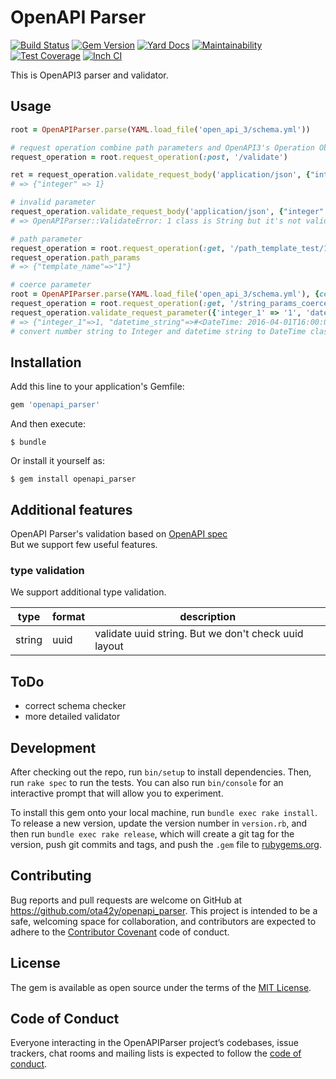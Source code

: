 # OpenAPI Parser
[![Build Status](https://travis-ci.org/ota42y/openapi_parser.svg?branch=master)](https://travis-ci.org/ota42y/openapi_parser)
[![Gem Version](https://badge.fury.io/rb/openapi_parser.svg)](https://badge.fury.io/rb/openapi_parser)
[![Yard Docs](https://img.shields.io/badge/yard-docs-blue.svg)](https://www.rubydoc.info/gems/openapi_parser)
[![Maintainability](https://api.codeclimate.com/v1/badges/62bad4bcb3f691d46487/maintainability)](https://codeclimate.com/github/ota42y/openapi_parser/maintainability)
[![Test Coverage](https://api.codeclimate.com/v1/badges/62bad4bcb3f691d46487/test_coverage)](https://codeclimate.com/github/ota42y/openapi_parser/test_coverage)
[![Inch CI](https://inch-ci.org/github/ota42y/openapi_parser.svg?branch=master)](https://inch-ci.org/github/ota42y/openapi_parser)

This is OpenAPI3 parser and validator. 

## Usage

```ruby
root = OpenAPIParser.parse(YAML.load_file('open_api_3/schema.yml'))

# request operation combine path parameters and OpenAPI3's Operation Object
request_operation = root.request_operation(:post, '/validate')

ret = request_operation.validate_request_body('application/json', {"integer" => 1})
# => {"integer" => 1}

# invalid parameter
request_operation.validate_request_body('application/json', {"integer" => '1'})
# => OpenAPIParser::ValidateError: 1 class is String but it's not valid integer in #/paths/~1validate/post/requestBody/content/application~1json/schema/properties/integer

# path parameter
request_operation = root.request_operation(:get, '/path_template_test/1')
request_operation.path_params
# => {"template_name"=>"1"}

# coerce parameter
root = OpenAPIParser.parse(YAML.load_file('open_api_3/schema.yml'), {coerce_value: true, datetime_coerce_class: DateTime}) 
request_operation = root.request_operation(:get, '/string_params_coercer') 
request_operation.validate_request_parameter({'integer_1' => '1', 'datetime_string' => '2016-04-01T16:00:00+09:00'})
# => {"integer_1"=>1, "datetime_string"=>#<DateTime: 2016-04-01T16:00:00+09:00 ((2457480j,25200s,0n),+32400s,2299161j)>
# convert number string to Integer and datetime string to DateTime class

```

## Installation

Add this line to your application's Gemfile:

```ruby
gem 'openapi_parser'
```

And then execute:

    $ bundle

Or install it yourself as:

    $ gem install openapi_parser

## Additional features
OpenAPI Parser's validation based on [OpenAPI spec](https://github.com/OAI/OpenAPI-Specification)  
But we support few useful features.

### type validation
We support additional type validation.

|type|format|description|
|---|---|---|
|string|uuid|validate uuid string. But we don't check uuid layout|

## ToDo
- correct schema checker
- more detailed validator

## Development

After checking out the repo, run `bin/setup` to install dependencies. Then, run `rake spec` to run the tests. You can also run `bin/console` for an interactive prompt that will allow you to experiment.

To install this gem onto your local machine, run `bundle exec rake install`. To release a new version, update the version number in `version.rb`, and then run `bundle exec rake release`, which will create a git tag for the version, push git commits and tags, and push the `.gem` file to [rubygems.org](https://rubygems.org).

## Contributing

Bug reports and pull requests are welcome on GitHub at https://github.com/ota42y/openapi_parser. This project is intended to be a safe, welcoming space for collaboration, and contributors are expected to adhere to the [Contributor Covenant](http://contributor-covenant.org) code of conduct.

## License

The gem is available as open source under the terms of the [MIT License](https://opensource.org/licenses/MIT).

## Code of Conduct

Everyone interacting in the OpenAPIParser project’s codebases, issue trackers, chat rooms and mailing lists is expected to follow the [code of conduct](https://github.com/[USERNAME]/openapi_parser/blob/master/CODE_OF_CONDUCT.md).
